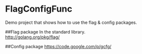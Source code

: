 FlagConfigFunc
==============

Demo project that shows how to use the flag &amp; config packages.


##Flag package
In the standard library.  
http://golang.org/pkg/flag/

##Config package
https://code.google.com/p/gcfg/